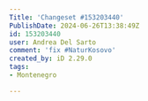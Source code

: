 ```yaml
---
Title: 'Changeset #153203440'
PublishDate: 2024-06-26T13:38:49Z
id: 153203440
user: Andrea Del Sarto
comment: 'fix #NaturKosovo'
created_by: iD 2.29.0
tags:
- Montenegro

---
```

